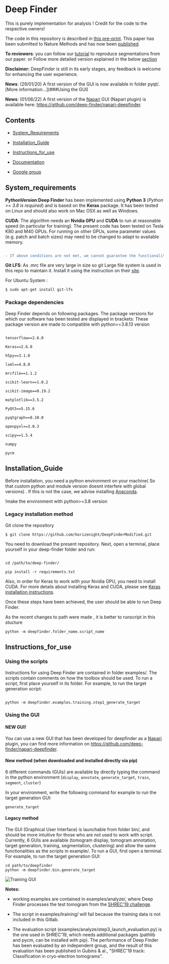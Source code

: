 
# Deep Finder
This is purely implementation for analysis ! Credit for the code to the respective owners!

The code in this repository is described in [this pre-print](https://www.biorxiv.org/content/10.1101/2020.04.15.042747v1). This paper has been submitted to Nature Methods and has now been [published](https://doi.org/10.1038/s41592-021-01275-4).

 
 
__To reviewers__: you can follow our [tutorial](https://deepfinder.readthedocs.io/en/latest/tutorial.html) to reproduce segmentations from our paper.
or Follow more detailed version explained in the below [section](##refrence)

  

__Disclaimer:__ DeepFinder is still in its early stages, any feedback is welcome for enhancing the user experience.

  

__News__: (29/01/20) A first version of the GUI is now available in folder pyqt/. [More information...](###Using the GUI)

  

__News__: (01/06/22) A first version of the [Napari](https://napari.org) GUI (Napari plugin) is available here: https://github.com/deep-finder/napari-deepfinder.

  

## Contents

- [System_Requirements](#system_requirements)

- [Installation_Guide](#installation_guide)

- [Instructions_for_use](#instructions_for_use)

- [Documentation](https://deepfinder.readthedocs.io/en/latest/)

- [Google group](https://groups.google.com/g/deepfinder)

  

## System_requirements

__PythonVersion__:__Deep Finder__ has been implemented using __Python 3__ (_Python >= 3.8 is required_) and is based on the __Keras__ package. It has been tested on Linux and should also work on Mac OSX as well as Windows.

  

__CUDA__: The algorithm needs an __Nvidia GPU__ and __CUDA__ to run at reasonable speed (in particular for training). The present code has been tested on Tesla K80 and M40 GPUs. For running on other GPUs, some parameter values (e.g. patch and batch sizes) may need to be changed to adapt to available memory.



  

```diff

- If above conditions are not met, we cannot guarantee the functionality of our code at this time.
```
__Git LFS__: As .mrc file are very large in size so git Large file system is used in this repo to maintain it. Install it using the instruction on their [site](##https://git-lfs.github.com).

For Ubuntu System :
```
$ sudo apt-get install git-lfs
```


### Package dependencies

Deep Finder depends on following packages. The package versions for which our software has been tested are displayed in brackets:
These package version are made to compatible with python==3.8.13 version 

```

tensorflow==2.6.0

Keras==2.6.0

h5py==3.1.0

lxml==4.8.0

mrcfile==1.1.2

scikit-learn==1.0.2

scikit-image==0.19.2

matplotlib==3.5.2

PyQt5==5.15.6

pyqtgraph==0.10.0

openpyxl==3.0.3

scipy==1.5.4

numpy

pycm
```

  
  

## Installation_Guide

Before installation, you need a python environment on your machine( So that custom python and module version doesnt interfere with global versions) . If this is not the case, we advise installing [Anaconda](https://docs.anaconda.com/anaconda/install/linux/).

!make the environment with python>=3.8 version



 

### Legacy installation method
Git clone the repository 
```
$ git clone https://github.com/horizenight/DeepFinderModified.git
```

You need to download the present repository. Next, open a terminal, place yourself in your deep-finder folder and run:

```

cd /path/to/deep-finder/

pip install -r requirements.txt

```

Also, in order for Keras to work with your Nvidia GPU, you need to install CUDA. For more details about installing Keras and CUDA, please see [Keras installation instructions](https://keras.io/#installation).

  

Once these steps have been achieved, the user should be able to run Deep Finder.

As the recent changes to path were made , it is better to runscript in this stucture 
```
python -m deepfinder.folder_name.script_name
```

  

## Instructions_for_use

### Using the scripts

Instructions for using Deep Finder are contained in folder examples/. The scripts contain comments on how the toolbox should be used. To run a script, first place yourself in its folder. For example, to run the target generation script:

```

python -m deepfinder.examples.training.step1_generate_target
```

### Using the GUI

#### NEW GUI!

You can use a new GUI that has been developed for deepfinder as a [Napari](https://napari.org) plugin, you can find more information on https://github.com/deep-finder/napari-deepfinder.

  

#### New method (when downloaded and installed directly via pip)

6 different commands (GUIs) are available by directly typing the command in the python environment (`display`, `annotate`, `generate_target`, `train`, `segment`, `cluster`)

In your environment, write the following command for example to run the target generation GUI:

```generate_target```

  

#### Legacy method

The GUI (Graphical User Interface) is launchable from folder bin/, and should be more intuitive for those who are not used to work with script. Currently, 6 GUIs are available (tomogram display, tomogram annotation, target generation, training, segmentation, clustering) and allow the same functionalities as the scripts in example/. To run a GUI, first open a terminal. For example, to run the target generation GUI:

```
cd path/to/deepfinder
python -m deepfinder.bin.generate_target
```

  

![Training GUI](./images/gui_segment.png)

  
  

__Notes:__

- working examples are contained in examples/analyze/, where Deep Finder processes the test tomogram from the [SHREC'19 challenge](http://www2.projects.science.uu.nl/shrec/cryo-et/2019/).

- The script in examples/training/ will fail because the training data is not included in this Gitlab.

- The evaluation script (examples/analyze/step3_launch_evaluation.py) is the one used in SHREC'19, which needs additional packages (pathlib and pycm, can be installed with pip). The performance of Deep Finder has been evaluated by an independent group, and the result of this evaluation has been published in Gubins & al., "SHREC'19 track: Classification in cryo-electron tomograms".